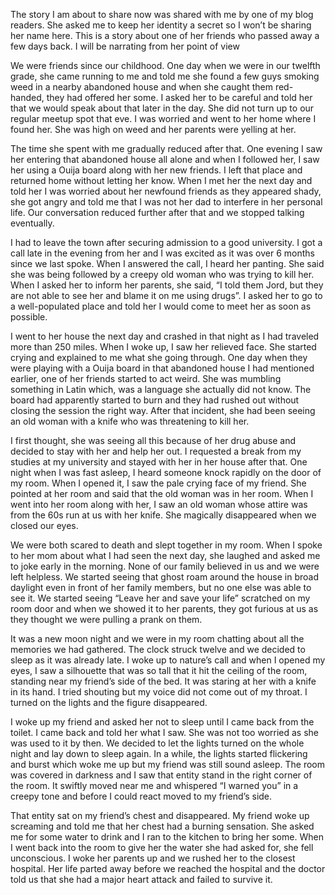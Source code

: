 The story I am about to share now was shared with me by one of my blog readers. She asked me to keep her identity a secret so I won’t be sharing her name here. This is a story about one of her friends who passed away a few days back. I will be narrating from her point of view

We were friends since our childhood. One day when we were in our twelfth grade, she came running to me and told me she found a few guys smoking weed in a nearby abandoned house and when she caught them red-handed, they had offered her some. I asked her to be careful and told her that we would speak about that later in the day. She did not turn up to our regular meetup spot that eve. I was worried and went to her home where I found her. She was high on weed and her parents were yelling at her.

The time she spent with me gradually reduced after that. One evening I saw her entering that abandoned house all alone and when I followed her, I saw her using a Ouija board along with her new friends. I left that place and returned home without letting her know. When I met her the next day and told her I was worried about her newfound friends as they appeared shady, she got angry and told me that I was not her dad to interfere in her personal life. Our conversation reduced further after that and we stopped talking eventually.

I had to leave the town after securing admission to a good university. I got a call late in the evening from her and I was excited as it was over 6 months since we last spoke. When I answered the call, I heard her panting. She said she was being followed by a creepy old woman who was trying to kill her. When I asked her to inform her parents, she said, “I told them Jord, but they are not able to see her and blame it on me using drugs”. I asked her to go to a well-populated place and told her I would come to meet her as soon as possible.

I went to her house the next day and crashed in that night as I had traveled more than 250 miles. When I woke up, I saw her relieved face. She started crying and explained to me what she going through. One day when they were playing with a Ouija board in that abandoned house I had mentioned earlier, one of her friends started to act weird. She was mumbling something in Latin which, was a language she actually did not know. The board had apparently started to burn and they had rushed out without closing the session the right way. After that incident, she had been seeing an old woman with a knife who was threatening to kill her.

I first thought, she was seeing all this because of her drug abuse and decided to stay with her and help her out. I requested a break from my studies at my university and stayed with her in her house after that. One night when I was fast asleep, I heard someone knock rapidly on the door of my room. When I opened it, I saw the pale crying face of my friend. She pointed at her room and said that the old woman was in her room. When I went into her room along with her, I saw an old woman whose attire was from the 60s run at us with her knife. She magically disappeared when we closed our eyes.

We were both scared to death and slept together in my room. When I spoke to her mom about what I had seen the next day, she laughed and asked me to joke early in the morning. None of our family believed in us and we were left helpless. We started seeing that ghost roam around the house in broad daylight even in front of her family members, but no one else was able to see it. We started seeing “Leave her and save your life” scratched on my room door and when we showed it to her parents, they got furious at us as they thought we were pulling a prank on them.

It was a new moon night and we were in my room chatting about all the memories we had gathered. The clock struck twelve and we decided to sleep as it was already late. I woke up to nature’s call and when I opened my eyes, I saw a silhouette that was so tall that it hit the ceiling of the room, standing near my friend’s side of the bed. It was staring at her with a knife in its hand. I tried shouting but my voice did not come out of my throat. I turned on the lights and the figure disappeared.

I woke up my friend and asked her not to sleep until I came back from the toilet. I came back and told her what I saw. She was not too worried as she was used to it by then. We decided to let the lights turned on the whole night and lay down to sleep again. In a while, the lights started flickering and burst which woke me up but my friend was still sound asleep. The room was covered in darkness and I saw that entity stand in the right corner of the room. It swiftly moved near me and whispered “I warned you” in a creepy tone and before I could react moved to my friend’s side.

That entity sat on my friend’s chest and disappeared. My friend woke up screaming and told me that her chest had a burning sensation. She asked me for some water to drink and I ran to the kitchen to bring her some. When I went back into the room to give her the water she had asked for, she fell unconscious. I woke her parents up and we rushed her to the closest hospital. Her life parted away before we reached the hospital and the doctor told us that she had a major heart attack and failed to survive it.